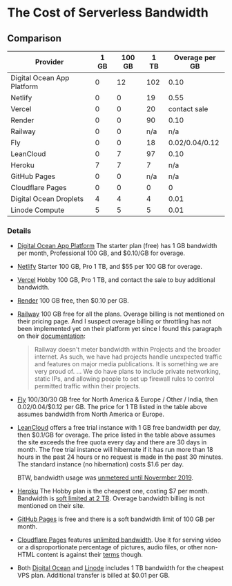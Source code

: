 # The Cost of Serverless Bandwidth

## Comparison

| Provider | 1 GB | 100 GB | 1 TB | Overage per GB |
| - | - | - | - | - |
| Digital Ocean App Platform | 0 | 12 | 102 | 0.10 |
| Netlify | 0 | 0 | 19 | 0.55 |
| Vercel | 0 | 0 | 20 | contact sale |
| Render | 0 | 0 | 90 | 0.10 |
| Railway | 0 | 0 | n/a | n/a |
| Fly | 0 | 0 | 18 | 0.02/0.04/0.12 |
| LeanCloud | 0 | 7 | 97 | 0.10 |  
| Heroku | 7 | 7 | 7 | n/a |
| GitHub Pages | 0 | 0 | n/a | n/a |
| Cloudflare Pages | 0 | 0 | 0 | 0 |
| Digital Ocean Droplets | 4 | 4 | 4 | 0.01 |
| Linode Compute | 5 | 5 | 5 | 0.01 |

### Details

- [Digital Ocean App Platform] The starter plan (free) has 1 GB bandwidth per month, Professional 100 GB, and $0.10/GB for overage.

- [Netlify] Starter 100 GB, Pro 1 TB, and $55 per 100 GB for overage.

- [Vercel] Hobby 100 GB, Pro 1 TB, and contact the sale to buy additional bandwidth.

- [Render] 100 GB free, then $0.10 per GB.

- [Railway] 100 GB free for all the plans. Overage billing is not mentioned on their pricing page. And I suspect overage billing or throttling has not been implemented yet on their platform yet since I found this paragraph on their [documentation]:

    > Railway doesn't meter bandwidth within Projects and the broader internet.
    > As such, we have had projects handle unexpected traffic
    > and features on major media publications.
    > It is something we are very proud of.
    > ...
    > We do have plans to include private networking, static IPs,
    > and allowing people to set up firewall rules to control permitted traffic
    > within their projects.

- [Fly] 100/30/30 GB free for North America & Europe / Other / India, then $0.02/$0.04/$0.12 per GB. The price for 1 TB listed in the table above assumes bandwidth from North America or Europe.

- [LeanCloud] offers a free trial instance with 1 GB free bandwidth per day, then $0.1/GB for overage. The price listed in the table above assumes the site exceeds the free quota every day and there are 30 days in month. The free trial instance will hibernate if it has run more than 18 hours in the past 24 hours or no request is made in the past 30 minutes. The standard instance (no hibernation) costs $1.6 per day.

    BTW, bandwidth usage was [unmetered until Novermber 2019].

- [Heroku] The Hobby plan is the cheapest one, costing $7 per month. Bandwidth is [soft limited at 2 TB]. Overage bandwidth billing is not mentioned on their site.

- [GitHub Pages] is free and there is a soft bandwidth limit of 100 GB per month.

- [Cloudflare Pages] features [unlimited bandwidth]. Use it for serving video or a disproportionate percentage of pictures, audio files, or other non-HTML content is against their [terms] though.

- Both [Digital Ocean] and [Linode] includes 1 TB bandwidth for the cheapest VPS plan. Additional transfer is billed at $0.01 per GB.


[Digital Ocean App Platform]: https://www.digitalocean.com/pricing/app-platform "pricing"
[Netlify]: https://www.netlify.com/pricing/ "pricing"
[Vercel]: https://vercel.com/pricing "pricing"
[Render]: https://render.com/pricing "pricing"
[Railway]: https://railway.app/pricing "pricing"
[documentation]: https://docs.railway.app/reference/usecases "Railway usecases"
[Fly]: https://fly.io/docs/about/pricing/ "pricing"
[LeanCloud]: https://leancloud.app/pricing "pricing"
[unmetered until Novermber 2019]: https://github.com/leancloud/docs-en/pull/107 "documentation update"
[Heroku]: https://devcenter.heroku.com/articles/usage-and-billing "pricing"
[soft limited at 2 TB]: https://devcenter.heroku.com/articles/limits#network "Heroku limits"
[GitHub Pages]: https://docs.github.com/en/pages/getting-started-with-github-pages/about-github-pages#usage-limits "usage limits"
[Cloudflare Pages]: https://pages.cloudflare.com/ "official site"
[unlimited bandwidth]: https://webmasters.stackexchange.com/questions/88659/how-can-cloudflare-offer-a-free-cdn-with-unlimited-bandwidth "Matthew Prince, Cloudflare Co-founder explains why offering free unlimited bandwidth"
[terms]: https://www.cloudflare.com/terms/ "2.8 Limitation on Serving Non-HTML Content"
[Digital Ocean]: https://docs.digitalocean.com/products/droplets/details/pricing/ "Droplet Pricing"
[Linode]: https://www.linode.com/docs/guides/network-transfer/ "Transfer Allowance"
